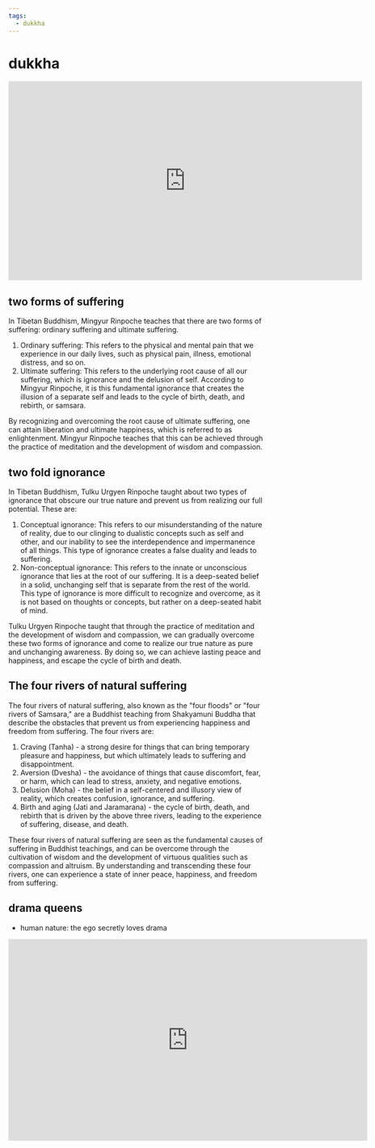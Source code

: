 ```yaml
---
tags:
  - dukkha  
---
```

# dukkha

<iframe width="700" height="394" src="https://www.youtube.com/embed/qni8LKMGXTo" title="Two Forms of Suffering" frameborder="0" allow="accelerometer; autoplay; clipboard-write; encrypted-media; gyroscope; picture-in-picture; web-share" allowfullscreen></iframe>

## two forms of suffering

In Tibetan Buddhism, Mingyur Rinpoche teaches that there are two forms of suffering: ordinary suffering and ultimate suffering.

1. Ordinary suffering: This refers to the physical and mental pain that we experience in our daily lives, such as physical pain, illness, emotional distress, and so on.
1. Ultimate suffering: This refers to the underlying root cause of all our suffering, which is ignorance and the delusion of self. According to Mingyur Rinpoche, it is this fundamental ignorance that creates the illusion of a separate self and leads to the cycle of birth, death, and rebirth, or samsara.

By recognizing and overcoming the root cause of ultimate suffering, one can attain liberation and ultimate happiness, which is referred to as enlightenment. Mingyur Rinpoche teaches that this can be achieved through the practice of meditation and the development of wisdom and compassion.

## two fold ignorance

In Tibetan Buddhism, Tulku Urgyen Rinpoche taught about two types of ignorance that obscure our true nature and prevent us from realizing our full potential. These are:

1. Conceptual ignorance: This refers to our misunderstanding of the nature of reality, due to our clinging to dualistic concepts such as self and other, and our inability to see the interdependence and impermanence of all things. This type of ignorance creates a false duality and leads to suffering.
1. Non-conceptual ignorance: This refers to the innate or unconscious ignorance that lies at the root of our suffering. It is a deep-seated belief in a solid, unchanging self that is separate from the rest of the world. This type of ignorance is more difficult to recognize and overcome, as it is not based on thoughts or concepts, but rather on a deep-seated habit of mind.

Tulku Urgyen Rinpoche taught that through the practice of meditation and the development of wisdom and compassion, we can gradually overcome these two forms of ignorance and come to realize our true nature as pure and unchanging awareness. By doing so, we can achieve lasting peace and happiness, and escape the cycle of birth and death.

## The four rivers of natural suffering

The four rivers of natural suffering, also known as the "four floods" or "four rivers of Samsara," are a Buddhist teaching from Shakyamuni Buddha that describe the obstacles that prevent us from experiencing happiness and freedom from suffering. The four rivers are:

1. Craving (Tanha) - a strong desire for things that can bring temporary pleasure and happiness, but which ultimately leads to suffering and disappointment.
1. Aversion (Dvesha) - the avoidance of things that cause discomfort, fear, or harm, which can lead to stress, anxiety, and negative emotions.
1. Delusion (Moha) - the belief in a self-centered and illusory view of reality, which creates confusion, ignorance, and suffering.
1. Birth and aging (Jati and Jaramarana) - the cycle of birth, death, and rebirth that is driven by the above three rivers, leading to the experience of suffering, disease, and death.

These four rivers of natural suffering are seen as the fundamental causes of suffering in Buddhist teachings, and can be overcome through the cultivation of wisdom and the development of virtuous qualities such as compassion and altruism. By understanding and transcending these four rivers, one can experience a state of inner peace, happiness, and freedom from suffering.

## drama queens

- human nature: the ego secretly loves drama

<iframe width="710" height="399" src="https://www.youtube.com/embed/GOGru_4z1Vc" title="Kurt Vonnegut, Shape of Stories (subtitulos castellano)" frameborder="0" allow="accelerometer; autoplay; clipboard-write; encrypted-media; gyroscope; picture-in-picture; web-share" allowfullscreen></iframe>
